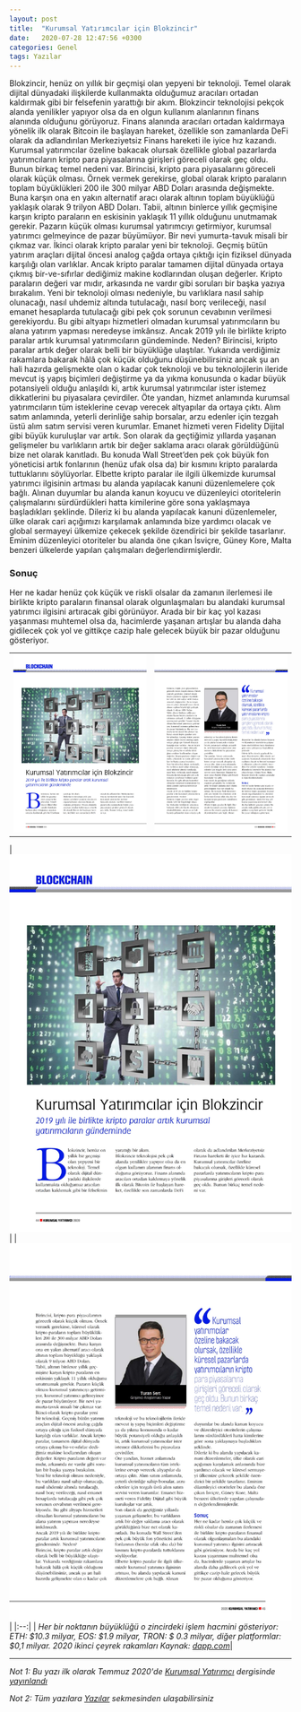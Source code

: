 ```yaml
---
layout: post
title:  "Kurumsal Yatırımcılar için Blokzincir"
date:   2020-07-28 12:47:56 +0300
categories: Genel
tags: Yazılar
---
```



Blokzincir, henüz on yıllık bir geçmişi olan yepyeni bir teknoloji. Temel olarak dijital dünyadaki ilişkilerde kullanmakta olduğumuz aracıları ortadan kaldırmak gibi bir felsefenin yarattığı bir akım.
Blokzincir teknolojisi pekçok alanda yenilikler yapıyor olsa da en olgun kullanım alanlarının finans alanında olduğunu görüyoruz. Finans alanında aracıları ortadan kaldırmaya yönelik ilk olarak Bitcoin ile başlayan hareket, özellikle son zamanlarda DeFi olarak da adlandırılan Merkeziyetsiz Finans hareketi ile iyice hız kazandı.
Kurumsal yatırımcılar özeline bakacak olursak özellikle global pazarlarda yatırımcıların kripto para piyasalarına girişleri göreceli olarak geç oldu. Bunun birkaç temel nedeni var.
Birincisi, kripto para piyasalarını göreceli olarak küçük olması. Örnek vermek gerekirse, global olarak kripto paraların toplam büyüklükleri 200 ile 300 milyar ABD Doları arasında değişmekte. Buna karşın ona en yakın alternatif aracı olarak altının toplam büyüklüğü yaklaşık olarak 9 trilyon ABD Doları.
Tabii, altının binlerce yıllık geçmişine karşın kripto paraların en eskisinin yaklaşık 11 yıllık olduğunu unutmamak gerekir. Pazarın küçük olması kurumsal yatırımcıyı getirmiyor, kurumsal yatırımcı gelmeyince de pazar büyümüyor. Bir nevi yumurta-tavuk misali bir çıkmaz var.
İkinci olarak kripto paralar yeni bir teknoloji. Geçmiş bütün yatırım araçları dijital öncesi analog çağda ortaya çıktığı için fiziksel dünyada karşılığı olan varlıklar. Ancak kripto paralar tamamen dijital dünyada ortaya çıkmış bir-ve-sıfırlar dediğimiz makine kodlarından oluşan değerler. Kripto paraların değeri var mıdır, arkasında ne vardır gibi soruları bir başka yazıya bırakalım.
Yeni bir teknoloji olması nedeniyle, bu varlıklara nasıl sahip olunacağı, nasıl uhdemiz altında tutulacağı, nasıl borç verileceği, nasıl emanet hesaplarda tutulacağı gibi pek çok sorunun cevabının verilmesi gerekiyordu. Bu gibi altyapı hizmetleri olmadan kurumsal yatırımcıların bu alana yatırım yapması neredeyse imkânsız.
Ancak 2019 yılı ile birlikte kripto paralar artık kurumsal yatırımcıların gündeminde. Neden?
Birincisi, kripto paralar artık değer olarak belli bir büyüklüğe ulaştılar. Yukarıda verdiğimiz rakamlara bakarak hâlâ çok küçük olduğunu düşünebilirsiniz ancak şu an hali hazırda gelişmekte olan o kadar çok teknoloji ve bu teknolojilerin ileride mevcut iş yapış biçimleri değiştirme ya da yıkma konusunda o kadar büyük potansiyeli olduğu anlaşıldı ki, artık kurumsal yatırımcılar ister istemez dikkatlerini bu piyasalara çevirdiler.
Öte yandan, hizmet anlamında kurumsal yatırımcıların tüm isteklerine cevap verecek altyapılar da ortaya çıktı. Alım satım anlamında, yeterli derinliğe sahip borsalar, arzu edenler için tezgah üstü alım satım servisi veren kurumlar. Emanet hizmeti veren Fidelity Dijital gibi büyük kuruluşlar var artık.
Son olarak da geçtiğimiz yıllarda yaşanan gelişmeler bu varlıkların artık bir değer saklama aracı olarak görüldüğünü bize net olarak kanıtladı. Bu konuda Wall Street’den pek çok büyük fon yöneticisi artık fonlarının (henüz ufak olsa da) bir kısmını kripto paralarda tuttuklarını söylüyorlar.
Elbette kripto paralar ile ilgili ülkemizde kurumsal yatırımcı ilgisinin artması bu alanda yapılacak kanuni düzenlemelere çok bağlı. Alınan duyumlar bu alanda kanun koyucu ve düzenleyici otoritelerin çalışmalarını sürdürdükleri hatta kimilerine göre sona yaklaşmaya başladıkları şeklinde.
Dileriz ki bu alanda yapılacak kanuni düzenlemeler, ülke olarak cari açığımızı karşılamak anlamında bize yardımcı olacak ve global sermayeyi ülkemize çekecek şekilde özendirici bir şekilde tasarlanır. Eminim düzenleyici otoriteler bu alanda öne çıkan İsviçre, Güney Kore, Malta benzeri ülkelerde yapılan çalışmaları değerlendirmişlerdir.
### Sonuç
Her ne kadar henüz çok küçük ve riskli olsalar da zamanın ilerlemesi ile birlikte kripto paraların finansal olarak olgunlaşmaları bu alandaki kurumsal yatırımcı ilgisini artıracak gibi görünüyor. Arada bir bir kaç yol kazası yaşanması muhtemel olsa da, hacimlerde yaşanan artışlar bu alanda daha gidilecek çok yol ve gittikçe cazip hale gelecek büyük bir pazar olduğunu gösteriyor.

<table><tr><td style="width:50%">
<img src="/assets/kurumsal_yatirimci_sayfa-1.JPG">
</td>
<td style="width:50%">
<img src="/assets/kurumsal_yatirimci_sayfa-2.JPG">
</td></tr>
</table>

| ![Kurumsal yatırımcı sayfa 1](/assets/kurumsal_yatirimci_sayfa-1.JPG)| | ![Kurumsal yatırımcı sayfa 2](/assets/kurumsal_yatirimci_sayfa-2.JPG)| 
|:--:| 
| *Her bir noktanın büyüklüğü o zincirdeki işlem hacmini gösteriyor: ETH: $10.3 milyar, EOS: $1.9 milyar, TRON: $ 0.3 milyar, diğer platformlar: $0,1 milyar. 2020 ikinci çeyrek rakamları Kaynak: [dapp.com](https://www.dapp.com/article/q2-2020-dapp-market-report)*|

---

*Not 1: Bu yazı ilk olarak Temmuz 2020'de [Kurumsal Yatırımcı](http://www.tkyd.org.tr/home/yayinlar) dergisinde [yayınlandı](http://www.tkyd.org.tr/assets/kurumsal_yatirimci_50-1549eead661fec262ef51f1b1ea212ef.pdf)*

*Not 2: Tüm yazılara [Yazılar](/articles/) sekmesinden ulaşabilirsiniz*
